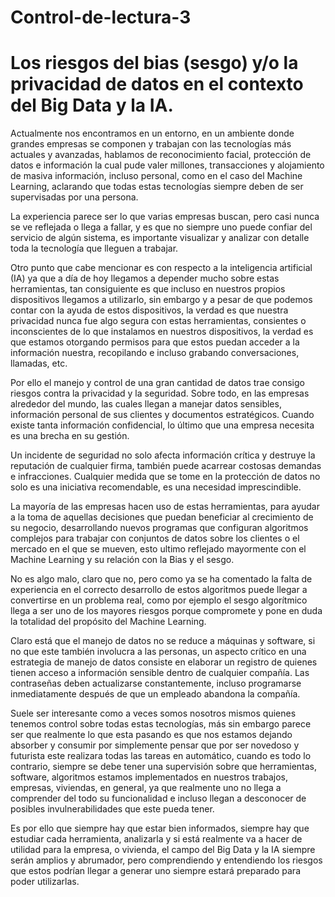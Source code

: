 # Control-de-lectura-3

# Los riesgos del bias (sesgo) y/o la privacidad de datos en el contexto del Big Data y la IA.

<p>Actualmente nos encontramos en un entorno, en un ambiente donde grandes empresas se componen y trabajan con las tecnologías más actuales y avanzadas, hablamos de reconocimiento facial, protección de datos e información la cual pude valer millones, transacciones y alojamiento de masiva información, incluso personal, como en el caso del Machine Learning, aclarando que todas estas tecnologías siempre deben de ser supervisadas por una persona.</p>

<p>La experiencia parece ser lo que varias empresas buscan, pero casi nunca se ve reflejada o llega a fallar, y es que no siempre uno puede confiar del servicio de algún sistema, es importante visualizar y analizar con detalle toda la tecnología que lleguen a trabajar.</p>

<p>Otro punto que cabe mencionar es con respecto a la inteligencia artificial (IA) ya que a día de hoy llegamos a depender mucho sobre estas herramientas, tan consiguiente es que incluso en nuestros propios dispositivos llegamos a utilizarlo, sin embargo y a pesar de que podemos contar con la ayuda de estos dispositivos, la verdad es que nuestra privacidad nunca fue algo segura con estas herramientas, consientes o inconscientes de lo que instalamos en nuestros dispositivos, la verdad es que estamos otorgando permisos para que estos puedan acceder a la información nuestra, recopilando e incluso grabando conversaciones, llamadas, etc.</p>

<p>Por ello el manejo y control de una gran cantidad de datos trae consigo riesgos contra la privacidad y la seguridad. Sobre todo, en las empresas alrededor del mundo, las cuales llegan a manejar datos sensibles, información personal de sus clientes y documentos estratégicos. Cuando existe tanta información confidencial, lo último que una empresa necesita es una brecha en su gestión.</p>

<p>Un incidente de seguridad no solo afecta información crítica y destruye la reputación de cualquier firma, también puede acarrear costosas demandas e infracciones. Cualquier medida que se tome en la protección de datos no solo es una iniciativa recomendable, es una necesidad imprescindible.</p>

<p>La mayoría de las empresas hacen uso de estas herramientas, para ayudar a la toma de aquellas decisiones que puedan beneficiar al crecimiento de su negocio, desarrollando nuevos programas que configuran algoritmos complejos para trabajar con conjuntos de datos sobre los clientes o el mercado en el que se mueven, esto ultimo reflejado mayormente con el Machine Learning y su relación con la Bias y el sesgo.</p>

<p>No es algo malo, claro que no, pero como ya se ha comentado la falta de experiencia en el correcto desarrollo de estos algoritmos puede llegar a convertirse en un problema real, como por ejemplo el sesgo algorítmico llega a ser uno de los mayores riesgos porque compromete y pone en duda la totalidad del propósito del Machine Learning.</p>

<p>Claro está que el manejo de datos no se reduce a máquinas y software, si no que este también involucra a las personas, un aspecto crítico en una estrategia de manejo de datos consiste en elaborar un registro de quienes tienen acceso a información sensible dentro de cualquier compañía. Las contraseñas deben actualizarse constantemente, incluso programarse inmediatamente después de que un empleado abandona la compañía.</p>

<p>Suele ser interesante como a veces somos nosotros mismos quienes tenemos control sobre todas estas tecnologías, más sin embargo parece ser que realmente lo que esta pasando es que nos estamos dejando absorber y consumir por simplemente pensar que por ser novedoso y futurista este realizara todas las tareas en automático, cuando es todo lo contrario, siempre se debe tener una supervisión sobre que herramientas, software, algoritmos estamos implementados en nuestros trabajos, empresas, viviendas, en general, ya que realmente uno no llega a comprender del todo su funcionalidad e incluso llegan a desconocer de posibles invulnerabilidades que este pueda tener.</p>
  
<p>Es por ello que siempre hay que estar bien informados, siempre hay que estudiar cada herramienta, analizarla y si está realmente va a hacer de utilidad para la empresa, o vivienda, el campo del Big Data y la IA siempre serán amplios y abrumador, pero comprendiendo y entendiendo los riesgos que estos podrían llegar a generar uno siempre estará preparado para poder utilizarlas.</p>
